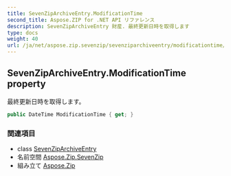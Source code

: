 ```yaml
---
title: SevenZipArchiveEntry.ModificationTime
second_title: Aspose.ZIP for .NET API リファレンス
description: SevenZipArchiveEntry 財産. 最終更新日時を取得します
type: docs
weight: 40
url: /ja/net/aspose.zip.sevenzip/sevenziparchiveentry/modificationtime/
---
```

## SevenZipArchiveEntry.ModificationTime property

最終更新日時を取得します。

```csharp
public DateTime ModificationTime { get; }
```

### 関連項目

* class [SevenZipArchiveEntry](../)
* 名前空間 [Aspose.Zip.SevenZip](../../sevenziparchiveentry/)
* 組み立て [Aspose.Zip](../../../)



